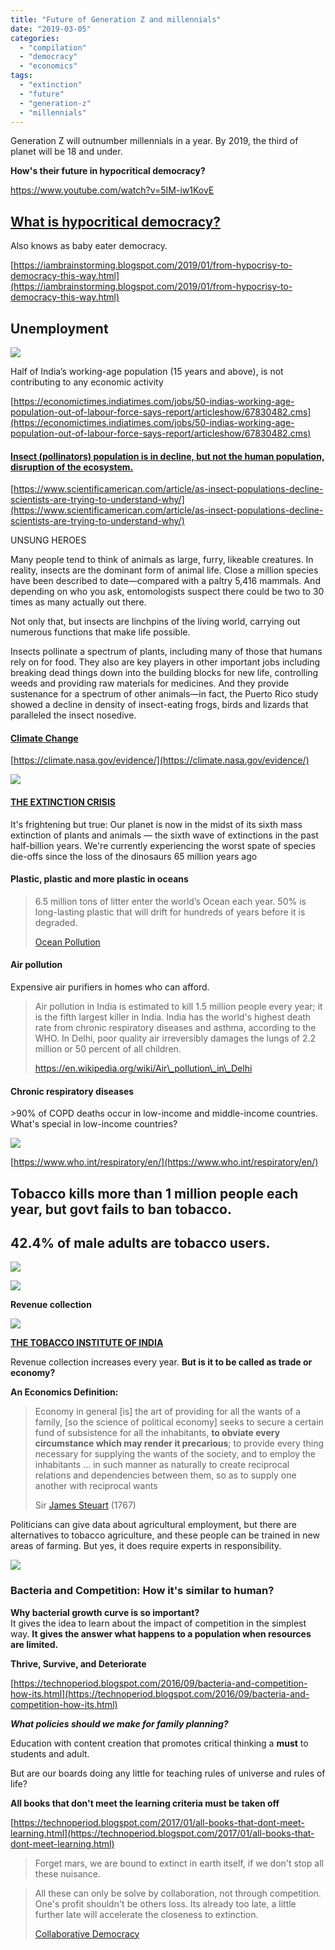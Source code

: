 ```yaml
---
title: "Future of Generation Z and millennials"
date: "2019-03-05"
categories: 
  - "compilation"
  - "democracy"
  - "economics"
tags: 
  - "extinction"
  - "future"
  - "generation-z"
  - "millennials"
---
```


Generation Z will outnumber millennials in a year. By 2019, the third of planet will be 18 and under.

**How's their future in hypocritical democracy?**

https://www.youtube.com/watch?v=5IM-iw1KovE

## [**What is hypocritical democracy?**](https://iambrainstorming.blogspot.com/2019/01/from-hypocrisy-to-democracy-this-way.html) 

Also knows as baby eater democracy.

[https://iambrainstorming.blogspot.com/2019/01/from-hypocrisy-to-democracy-this-way.html](https://iambrainstorming.blogspot.com/2019/01/from-hypocrisy-to-democracy-this-way.html)

## **Unemployment**

![](images/d_sg0xaxsaaszm7.jpg)

Half of India’s working-age population (15 years and above), is not contributing to any economic activity 

[https://economictimes.indiatimes.com/jobs/50-indias-working-age-population-out-of-labour-force-says-report/articleshow/67830482.cms](https://economictimes.indiatimes.com/jobs/50-indias-working-age-population-out-of-labour-force-says-report/articleshow/67830482.cms)

#### [Insect (pollinators) population is in decline, but not the human population, disruption of the ecosystem.](https://www.scientificamerican.com/article/as-insect-populations-decline-scientists-are-trying-to-understand-why/)

[https://www.scientificamerican.com/article/as-insect-populations-decline-scientists-are-trying-to-understand-why/](https://www.scientificamerican.com/article/as-insect-populations-decline-scientists-are-trying-to-understand-why/)

UNSUNG HEROES

Many people tend to think of animals as large, furry, likeable creatures. In reality, insects are the dominant form of animal life. Close a million species have been described to date—compared with a paltry 5,416 mammals. And depending on who you ask, entomologists suspect there could be two to 30 times as many actually out there.

Not only that, but insects are linchpins of the living world, carrying out numerous functions that make life possible.

Insects pollinate a spectrum of plants, including many of those that humans rely on for food. They also are key players in other important jobs including breaking dead things down into the building blocks for new life, controlling weeds and providing raw materials for medicines. And they provide sustenance for a spectrum of other animals—in fact, the Puerto Rico study showed a decline in density of insect-eating frogs, birds and lizards that paralleled the insect nosedive.

#### [Climate Change](https://climate.nasa.gov/evidence/)

[https://climate.nasa.gov/evidence/](https://climate.nasa.gov/evidence/)

![](images/203_co2-graph-061219.jpg)

#### [THE EXTINCTION CRISIS](https://www.biologicaldiversity.org/programs/biodiversity/elements_of_biodiversity/extinction_crisis/)

It's frightening but true: Our planet is now in the midst of its sixth mass extinction of plants and animals — the sixth wave of extinctions in the past half-billion years. We're currently experiencing the worst spate of species die-offs since the loss of the dinosaurs 65 million years ago

#### **Plastic, plastic and more plastic in oceans**

> 6.5 million tons of litter enter the world’s Ocean each year. 50% is long-lasting plastic that will drift for hundreds of years before it is degraded.
> 
> [Ocean Pollution](https://www.worldoceannetwork.org/won-part-6/carem-wod-2014-4/thematic-resources-pollution/facts-figures-pollution/)

#### Air pollution

Expensive air purifiers in homes who can afford.

> Air pollution in India is estimated to kill 1.5 million people every year; it is the fifth largest killer in India. India has the world's highest death rate from chronic respiratory diseases and asthma, according to the WHO. In Delhi, poor quality air irreversibly damages the lungs of 2.2 million or 50 percent of all children.
> 
> https://en.wikipedia.org/wiki/Air\_pollution\_in\_Delhi  

#### Chronic respiratory diseases

\>90% of COPD deaths occur in low-income and middle-income countries. What's special in low-income countries?

![](images/respiratory_diseases.png)

[https://www.who.int/respiratory/en/](https://www.who.int/respiratory/en/)

## Tobacco kills more than 1 million people each year, but govt fails to ban tobacco.

## 42.4% of male adults are tobacco users.

![](images/factsheet.png)

![](images/tabacco.png)

**Revenue collection**

![](images/screenshot-from-2019-04-17-20-09-00.png)

**[THE TOBACCO INSTITUTE OF INDIA](https://www.tiionline.org/facts-sheets/revenue/)**

Revenue collection increases every year. **But is it to be called as trade or economy?**

**An Economics Definition:**

> Economy in general \[is\] the art of providing for all the wants of a family, \[so the science of political economy\] seeks to secure a certain fund of subsistence for all the inhabitants, **to obviate every circumstance which may render it precarious**; to provide every thing necessary for supplying the wants of the society, and to employ the inhabitants ... in such manner as naturally to create reciprocal relations and dependencies between them, so as to supply one another with reciprocal wants
> 
> Sir [James Steuart](https://en.wikipedia.org/wiki/James_Steuart_(economist)) (1767) 

Politicians can give data about agricultural employment, but there are alternatives to tobacco agriculture, and these people can be trained in new areas of farming. But yes, it does require experts in responsibility.

![](images/screenshot-from-2019-04-17-20-38-05.png)

### Bacteria and Competition: How it's similar to human?

**Why bacterial growth curve is so important?**  
It gives the idea to learn about the impact of competition in the simplest way. **It gives the answer what happens to a population when resources are limited.**

**Thrive, Survive, and Deteriorate**

[https://technoperiod.blogspot.com/2016/09/bacteria-and-competition-how-its.html](https://technoperiod.blogspot.com/2016/09/bacteria-and-competition-how-its.html)  

_**What policies should we make for family planning?**_

Education with content creation that promotes critical thinking a **must** to students and adult.

But are our boards doing any little for teaching rules of universe and rules of life?

**All books that don't meet the learning criteria must be taken off**

[https://technoperiod.blogspot.com/2017/01/all-books-that-dont-meet-learning.html](https://technoperiod.blogspot.com/2017/01/all-books-that-dont-meet-learning.html)

> Forget mars, we are bound to extinct in earth itself, if we don't stop all these nuisance.

> All these can only be solve by collaboration, not through competition. One's profit shouldn't be others loss. Its already too late, a little further late will accelerate the closeness to extinction.
> 
> [Collaborative Democracy](https://iambrainstorming.blogspot.com/2019/01/from-hypocrisy-to-democracy-this-way.html)
